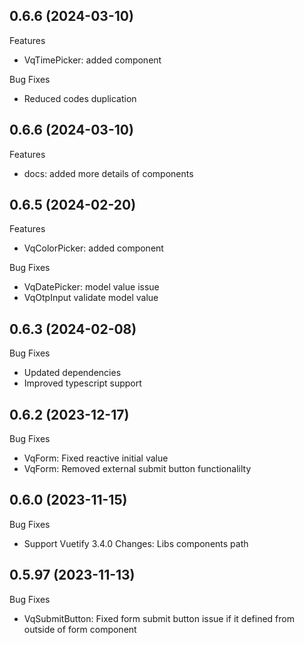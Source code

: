 ## 0.6.6 (2024-03-10)

Features

-   VqTimePicker: added component

Bug Fixes

-   Reduced codes duplication

## 0.6.6 (2024-03-10)

Features

-   docs: added more details of components

## 0.6.5 (2024-02-20)

Features

-   VqColorPicker: added component

Bug Fixes

-   VqDatePicker: model value issue
-   VqOtpInput validate model value

## 0.6.3 (2024-02-08)

Bug Fixes

-   Updated dependencies
-   Improved typescript support

## 0.6.2 (2023-12-17)

Bug Fixes

-   VqForm: Fixed reactive initial value
-   VqForm: Removed external submit button functionalilty

## 0.6.0 (2023-11-15)

Bug Fixes

-   Support Vuetify 3.4.0 Changes: Libs components path

## 0.5.97 (2023-11-13)

Bug Fixes

-   VqSubmitButton: Fixed form submit button issue if it defined from outside of form component
